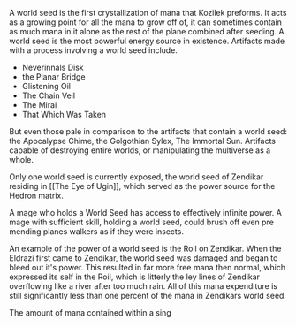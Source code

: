 A world seed is the first crystallization of mana that Kozilek preforms. It acts as a growing point for all the mana to grow off of, it can sometimes contain as much mana in it alone as the rest of the plane combined after seeding. A world seed is the most powerful energy source in existence. Artifacts made with a process involving a world seed include.

- Neverinnals Disk
- the Planar Bridge
-  Glistening Oil
- The Chain Veil
- The Mirai 
- That Which Was Taken

But even those pale in comparison to the artifacts that contain a world seed: the Apocalypse Chime, the Golgothian Sylex, The Immortal Sun. Artifacts capable of destroying entire worlds, or manipulating the multiverse  as a whole.

Only one world seed is currently exposed, the world seed of Zendikar residing in [[The Eye of Ugin]], which served as the power source for the Hedron matrix.

A mage who holds a World Seed has access to effectively infinite power. A mage with sufficient skill, holding a world seed, could brush off even pre mending planes walkers as if they were insects.

An example of the power of a world seed is the Roil on Zendikar.  When the Eldrazi first came to Zendikar, the world seed was damaged and began to bleed out it's power. This resulted in far more free mana then normal, which expressed its self in the Roil, which is litterly the ley lines of Zendikar overflowing like a river after too much rain. All of this mana expenditure is still significantly less than one percent of the mana in Zendikars world seed.

The amount of mana contained within a sing